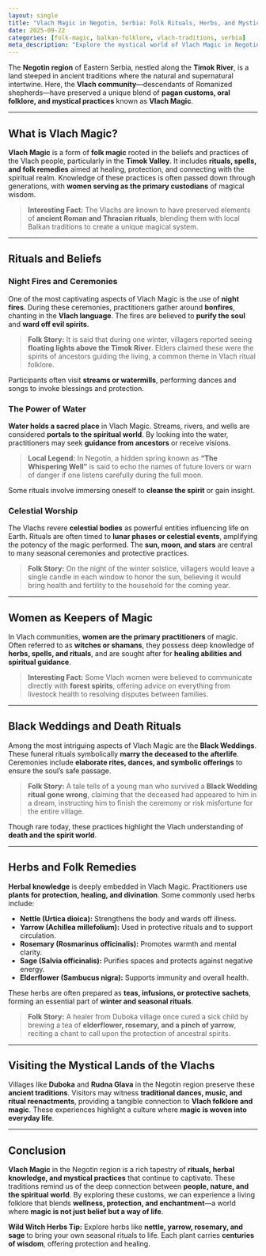 ```yaml
---
layout: single
title: "Vlach Magic in Negotin, Serbia: Folk Rituals, Herbs, and Mystical Traditions"
date: 2025-09-22
categories: [folk-magic, balkan-folklore, vlach-traditions, serbia]
meta_description: "Explore the mystical world of Vlach Magic in Negotin, Serbia. Discover folk rituals, protective herbs, and ancient traditions from the Vlach people of the Timok Valley."
---
```


The **Negotin region** of Eastern Serbia, nestled along the **Timok River**, is a land steeped in ancient traditions where the natural and supernatural intertwine. Here, the **Vlach community**—descendants of Romanized shepherds—have preserved a unique blend of **pagan customs, oral folklore, and mystical practices** known as **Vlach Magic**.

---

## What is Vlach Magic?

**Vlach Magic** is a form of **folk magic** rooted in the beliefs and practices of the Vlach people, particularly in the **Timok Valley**. It includes **rituals, spells, and folk remedies** aimed at healing, protection, and connecting with the spiritual realm. Knowledge of these practices is often passed down through generations, with **women serving as the primary custodians** of magical wisdom.

> **Interesting Fact:** The Vlachs are known to have preserved elements of **ancient Roman and Thracian rituals**, blending them with local Balkan traditions to create a unique magical system.

---

## Rituals and Beliefs

### Night Fires and Ceremonies

One of the most captivating aspects of Vlach Magic is the use of **night fires**. During these ceremonies, practitioners gather around **bonfires**, chanting in the **Vlach language**. The fires are believed to **purify the soul** and **ward off evil spirits**. 

> **Folk Story:** It is said that during one winter, villagers reported seeing **floating lights above the Timok River**. Elders claimed these were the spirits of ancestors guiding the living, a common theme in Vlach ritual folklore.

Participants often visit **streams or watermills**, performing dances and songs to invoke blessings and protection.  

### The Power of Water

**Water holds a sacred place** in Vlach Magic. Streams, rivers, and wells are considered **portals to the spiritual world**. By looking into the water, practitioners may seek **guidance from ancestors** or receive visions.  

> **Local Legend:** In Negotin, a hidden spring known as **“The Whispering Well”** is said to echo the names of future lovers or warn of danger if one listens carefully during the full moon.

Some rituals involve immersing oneself to **cleanse the spirit** or gain insight.

### Celestial Worship

The Vlachs revere **celestial bodies** as powerful entities influencing life on Earth. Rituals are often timed to **lunar phases or celestial events**, amplifying the potency of the magic performed. The **sun, moon, and stars** are central to many seasonal ceremonies and protective practices.

> **Folk Story:** On the night of the winter solstice, villagers would leave a single candle in each window to honor the sun, believing it would bring health and fertility to the household for the coming year.

---

## Women as Keepers of Magic

In Vlach communities, **women are the primary practitioners** of magic. Often referred to as **witches or shamans**, they possess deep knowledge of **herbs, spells, and rituals**, and are sought after for **healing abilities and spiritual guidance**.  

> **Interesting Fact:** Some Vlach women were believed to communicate directly with **forest spirits**, offering advice on everything from livestock health to resolving disputes between families.

---

## Black Weddings and Death Rituals

Among the most intriguing aspects of Vlach Magic are the **Black Weddings**. These funeral rituals symbolically **marry the deceased to the afterlife**. Ceremonies include **elaborate rites, dances, and symbolic offerings** to ensure the soul’s safe passage.  

> **Folk Story:** A tale tells of a young man who survived a **Black Wedding ritual gone wrong**, claiming that the deceased had appeared to him in a dream, instructing him to finish the ceremony or risk misfortune for the entire village.

Though rare today, these practices highlight the Vlach understanding of **death and the spirit world**.

---

## Herbs and Folk Remedies

**Herbal knowledge** is deeply embedded in Vlach Magic. Practitioners use **plants for protection, healing, and divination**. Some commonly used herbs include:

* **Nettle (Urtica dioica):** Strengthens the body and wards off illness.  
* **Yarrow (Achillea millefolium):** Used in protective rituals and to support circulation.  
* **Rosemary (Rosmarinus officinalis):** Promotes warmth and mental clarity.  
* **Sage (Salvia officinalis):** Purifies spaces and protects against negative energy.  
* **Elderflower (Sambucus nigra):** Supports immunity and overall health.

These herbs are often prepared as **teas, infusions, or protective sachets**, forming an essential part of **winter and seasonal rituals**.

> **Folk Story:** A healer from Duboka village once cured a sick child by brewing a tea of **elderflower, rosemary, and a pinch of yarrow**, reciting a chant to call upon the protection of ancestral spirits.

---

## Visiting the Mystical Lands of the Vlachs

Villages like **Duboka** and **Rudna Glava** in the Negotin region preserve these **ancient traditions**. Visitors may witness **traditional dances, music, and ritual reenactments**, providing a tangible connection to **Vlach folklore and magic**. These experiences highlight a culture where **magic is woven into everyday life**.

---

## Conclusion

**Vlach Magic** in the Negotin region is a rich tapestry of **rituals, herbal knowledge, and mystical practices** that continue to captivate. These traditions remind us of the deep connection between **people, nature, and the spiritual world**. By exploring these customs, we can experience a living folklore that blends **wellness, protection, and enchantment**—a world where **magic is not just belief but a way of life**.

**Wild Witch Herbs Tip:** Explore herbs like **nettle, yarrow, rosemary, and sage** to bring your own seasonal rituals to life. Each plant carries **centuries of wisdom**, offering protection and healing.
